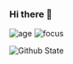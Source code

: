### Hi there 👋

<!--
Here are some ideas to get you started:

- 🔭 I’m currently working on a Music Player
- 🌱 I’m currently learning React
- 👯 I’m looking to collaborate on ...
- 🤔 I’m looking for help with ...
- 💬 Ask me about Javascript, CCS And React
- 📫 How to reach me: ...
- 😄 Pronouns: ...
-->

![age](https://img.shields.io/badge/age-19-blue)
![focus](https://img.shields.io/badge/focus-frontend-green)

<!-- <a href="https://github.com/Ebrahim780">
 <img align="center" src="https://github-readme-stats.vercel.app/api?username=Ebrahim780" />
</a>
 -->
 ![Github State](https://github-readme-stats.vercel.app/api?username=Ebrahim780&hide=stars&show_icon=true&theme=cobalt)
